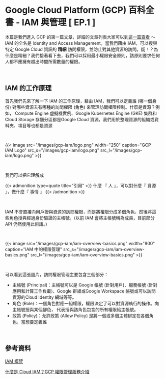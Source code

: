 # Google Cloud Platform (GCP) 百科全書  - IAM 與管理 [ EP.1 ]


本篇是我們進入 GCP 的第一篇文章，詳細的文章列表大家可以到[這一篇查看](https://pin-yi.me/gcp-introduce/) ～ IAM 的全名是 Identity and Access Management，當我們藉由 IAM，可以授與特定 Google Cloud 資訊的 **精細** 訪問權限，並防止對其他資源的訪問。疑！？為什麼是精細？我們接著看下去，我們可以採用最小權限安全原則，該原則要求任何人都不應擁有超出時間所需數量的權限。

<br>

## IAM 的工作原理

首先我們先來了解一下 IAM 的工作原理，藉由 IAM，我們可以定義誰 (哪一個身份) 對哪些資源去有哪種的訪問權限 (角色) 來管理訪問權限控制。什麼是資源？例如， Compute Engine 虛擬機實例、Google Kubernetes Engine (GKE) 集群和Cloud Storage 存儲分區都是Google Cloud 資源，我們用於整理資源的組織或資料夾、項目等也都是資源

<br>

{{< image src="/images/gcp-iam/logo.png"  width="250" caption="GCP IAM Logo" src_s="/images/gcp-iam/logo.png" src_l="/images/gcp-iam/logo.png" >}}

<br>

我們可以把它理解成 

{{< admonition type=quote title="引用" >}}
什麼 『 人 』，可以對什麼『 資源 』，做什麼『 事情 』
{{< /admonition >}}

<br>

IAM 不會直接向用戶授與資源的訪問權限，而是將權限分成多個角色，然後將這些角色授與經過身份驗證的主帳號。(以前 IAM 會將主帳號稱為成員，目前部分 API 仍然使用此術語。)

<br>

{{< image src="/images/gcp-iam/iam-overview-basics.png"  width="800" caption="IAM 中的權限管理" src_s="/images/gcp-iam/iam-overview-basics.png" src_l="/images/gcp-iam/iam-overview-basics.png" >}}

<br>

可以看到這張圖片，訪問權限管理主要包含三個部分：
* 主帳號 (Principal)：主帳號可以是 Google 帳號 (針對用戶)、服務帳號 (針對應用和計算工作負載)、Google 群組或Google Workspace 帳號或可以訪問資源的Cloud Identity 網域等等。
* 角色 (Role)：一個角色對應一組權限，權限決定了可以對資源執行的操作。向主帳號授與某個腳色， 代表授與該角色包含的所有權限給主帳號。
* 政策 (Policy)：允許政策 (Allow Policy) 是將一個或多個主體綁定在各個角色，當想要定義誰 


<br>

## 參考資料

[IAM 概覽](https://cloud.google.com/iam/docs/overview)

[什麼是 Cloud IAM？GCP 權限管理服務介紹](https://blog.cloud-ace.tw/identity-security/what-is-cloud-iam/)

